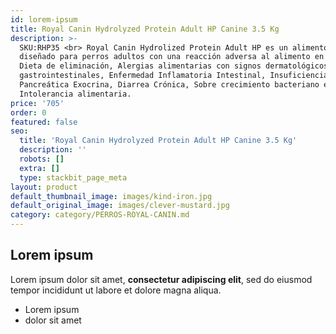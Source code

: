 ```yaml
---
id: lorem-ipsum
title: Royal Canin Hydrolyzed Protein Adult HP Canine 3.5 Kg
description: >-
  SKU:RHP35 <br> Royal Canin Hydrolized Protein Adult HP es un alimento seco
  diseñado para perros adultos con una reacción adversa al alimento en caso de:
  Dieta de eliminación, Alergias alimentarias con signos dermatológicos y/o
  gastrointestinales, Enfermedad Inflamatoria Intestinal, Insuficiencia
  Pancreática Exocrina, Diarrea Crónica, Sobre crecimiento bacteriano e
  Intolerancia alimentaria.
price: '705'
order: 0
featured: false
seo:
  title: 'Royal Canin Hydrolyzed Protein Adult HP Canine 3.5 Kg'
  description: ''
  robots: []
  extra: []
  type: stackbit_page_meta
layout: product
default_thumbnail_image: images/kind-iron.jpg
default_original_image: images/clever-mustard.jpg
category: category/PERROS-ROYAL-CANIN.md
---
```

## Lorem ipsum

Lorem ipsum dolor sit amet, **consectetur adipiscing elit**, sed do eiusmod tempor incididunt ut labore et dolore magna aliqua.

- Lorem ipsum
- dolor sit amet